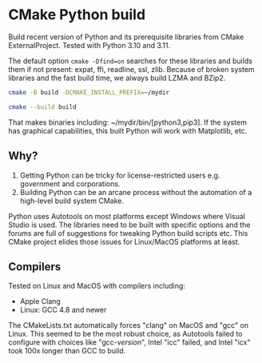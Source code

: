 # CMake Python build

Build recent version of Python and its prerequisite libraries from CMake ExternalProject.
Tested with Python 3.10 and 3.11.

The default option `cmake -Dfind=on` searches for these libraries and builds them if not present: expat, ffi, readline, ssl,  zlib.
Because of broken system libraries and the fast build time, we always build LZMA and BZip2.

```sh
cmake -B build -DCMAKE_INSTALL_PREFIX=~/mydir

cmake --build build
```

That makes binaries including: ~/mydir/bin/[python3,pip3].
If the system has graphical capabilities, this built Python will work with Matplotlib, etc.

## Why?

1. Getting Python can be tricky for license-restricted users e.g. government and corporations.
2. Building Python can be an arcane process without the automation of a high-level build system CMake.

Python uses Autotools on most platforms except Windows where Visual Studio is used.
The libraries need to be built with specific options and the forums are full of suggestions for tweaking Python build scripts etc.
This CMake project elides those issues for Linux/MacOS platforms at least.

## Compilers

Tested on Linux and MacOS with compilers including:

* Apple Clang
* Linux: GCC 4.8 and newer

The CMakeLists.txt automatically forces "clang" on MacOS and "gcc" on Linux.
This seemed to be the most robust choice, as Autotools failed to configure with choices like "gcc-*version*", Intel "icc" failed, and Intel "icx" took 100x longer than GCC to build.
